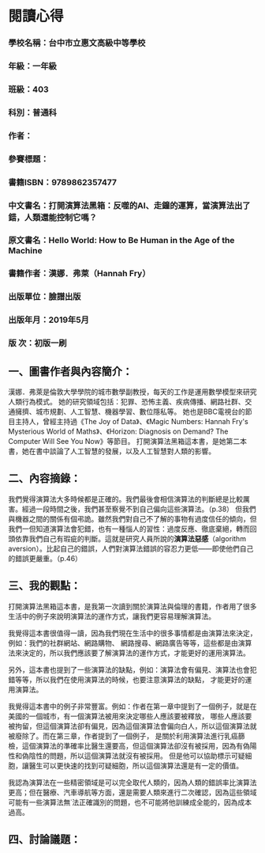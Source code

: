 # 閱讀心得
### 學校名稱：台中市立惠文高級中等學校
### 年級：一年級
### 班級：403
### 科別：普通科
### 作者：
### 參賽標題：
### 書籍ISBN：9789862357477
### 中文書名：打開演算法黑箱：反噬的AI、走鐘的運算，當演算法出了錯，人類還能控制它嗎？
### 原文書名：Hello World: How to Be Human in the Age of the Machine
### 書籍作者：漢娜．弗萊（Hannah Fry）
### 出版單位：臉譜出版
### 出版年月：2019年5月
### 版   次：初版一刷

## 一、圖書作者與內容簡介：
漢娜．弗萊是倫敦大學學院的城市數學副教授，每天的工作是運用數學模型來研究人類行為模式。
她的研究領域包括：犯罪、恐怖主義、疾病傳播、網路社群、交通擁擠、城市規劃、人工智慧、機器學習、數位隱私等。
她也是BBC電視台的節目主持人，曾經主持過《The Joy of Data》、《Magic Numbers: Hannah Fry's Mysterious World of Maths》、《Horizon: Diagnosis on Demand? The Computer Will See You Now》等節目。
打開演算法黑箱這本書，是她第二本書，她在書中談論了人工智慧的發展，以及人工智慧對人類的影響。


## 二、內容摘錄：
我們覺得演算法大多時候都是正確的。我們最後會相信演算法的判斷總是比較厲害。經過一段時間之後，我們甚至察覺不到自己偏向這些演算法。（p.38）
但我們與機器之間的關係有個弔詭。雖然我們對自己不了解的事物有過度信任的傾向，但我們一但知道演算法會犯錯，也有一種惱人的習性：過度反應、徹底棄絕，轉而回頭依靠我們自己有瑕疵的判斷。這就是研究人員所說的**演算法惡感**（algorithm aversion）。比起自己的錯誤，人們對演算法錯誤的容忍力更低——即使他們自己的錯誤更嚴重。（p.46）


## 三、我的觀點：
打開演算法黑箱這本書，是我第一次讀到關於演算法與倫理的書籍，作者用了很多生活中的例子來說明演算法的運作方式，讓我們更容易理解演算法。

我覺得這本書很值得一讀，因為我們現在生活中的很多事情都是由演算法來決定，例如：我們的社群網站、網路購物、
網路搜尋、網路廣告等等，這些都是由演算法來決定的，所以我們應該要了解演算法的運作方式，才能更好的運用演算法。

另外，這本書也提到了一些演算法的缺點，例如：演算法會有偏見、演算法也會犯錯等等，所以我們在使用演算法的時候，也要注意演算法的缺點，
才能更好的運用演算法。

我覺得這本書中的例子非常豐富。例如：作者在第一章中提到了一個例子，就是在美國的一個城市，有一個演算法被用來決定哪些人應該要被釋放，
哪些人應該要被拘留，但這個演算法卻有偏見，因為這個演算法會偏向白人，所以這個演算法就被廢除了。而在第三章，作者提到了一個例子，
是關於利用演算法進行乳癌篩檢，這個演算法的準確率比醫生還要高，但這個演算法卻沒有被採用，因為有偽陽性和偽陰性的問題，所以這個演算法就沒有被採用。
但是他可以協助標示可疑細胞，讓醫生可以更快速的找到可疑細胞，所以這個演算法還是有一定的價值。

我認為演算法在一些精密領域是可以完全取代人類的，因為人類的錯誤率比演算法更高；但在醫療、汽車導航等方面，還是需要人類來進行二次確認，因為這些領域可能有一些演算法無˙法正確識別的問題，也不可能將他訓練成全能的，因為成本過高。


## 四、討論議題：
